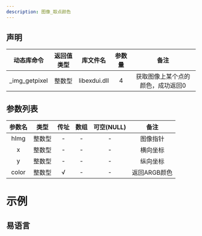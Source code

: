 ```yaml
---
description: 图像_取点颜色
---
```



## 声明

|动态库命令| 返回值类型|库文件名|参数量| 备注|
|:--:|:--:|:--:|:--:|:--:|
| _img_getpixel |  整数型 |  libexdui.dll | 4 | 获取图像上某个点的颜色，成功返回0 |

## 参数列表

| 参数名 |  类型  | 传址 | 数组 | 可空(NULL) |     备注     |
| :----: | :----: | :--: | :--: | :--------: | :----------: |
|  hImg  | 整数型 |  -   |  -   |     -      |   图像指针   |
|   x    | 整数型 |  -   |  -   |     -      |   横向坐标   |
|   y    | 整数型 |  -   |  -   |     -      |   纵向坐标   |
| color  | 整数型 |  √   |  -   |     -      | 返回ARGB颜色 |


# 示例

## 易语言


